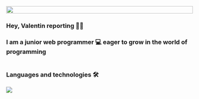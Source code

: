 <div style='display:flex;align-items:center'>
  <img src='https://user-images.githubusercontent.com/74038190/225813708-98b745f2-7d22-48cf-9150-083f1b00d6c9.gif' style=' width: 100%'/>
</div>

### Hey, Valentin reporting 👋🏽</h1>
### I am a junior web programmer  💻  eager to grow in the world of programming

<img src='https://user-images.githubusercontent.com/74038190/212284115-f47cd8ff-2ffb-4b04-b5bf-4d1c14c0247f.gif' style='width:2000px;height:2px'/>

### Languages and technologies 🛠️

  <p style='display:flex,justify-content:space-around'>
    <a href="https://skillicons.dev">
        <img src="https://skillicons.dev/icons?i=python,flask,mysql,javascript,nodejs,vue,css,sass,tailwind,php" />
    </a>
  </p>

